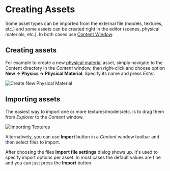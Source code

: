 # Creating Assets

Some asset types can be imported from the external file (models, textures, etc.) and some assets can be created right in the editor (scenes, physical materials, etc.). In both cases use [Content Window](../../editor/windows/content-window.md).

## Creating assets

For example to create a new [physical material](../../physics/physical-material.md) asset, simply navigate to the Content directory in the *Content* window, then right-click and choose option **New -> Physics -> Physical Material**. Specify its name and press *Enter*.

![Create New Physical Material](../../physics/media/new-physical-material.jpg)

## Importing assets

The easiest way to import one or more textures/models/etc. is to drag them from *Explorer* to the *Content* window.

![Importing Textures](../../graphics/textures/media/import-texture.jpg)

Alternatively, you can use **Import** button in a *Content* window toolbar and then select files to import.

After choosing the files **Import file settings** dialog shows up. It's used to specify import options per asset. In most cases the default values are fine and you can just press the **Import** button.

